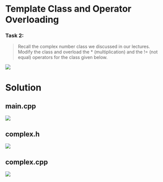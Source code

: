 # Template Class and Operator Overloading

### Task 2: 
> Recall the complex number class we discussed in our lectures. Modify the class and overload the *
(multiplication) and the != (not equal) operators for the class given below.

<img src = "https://github.com/mosroormofizarman/CSE225L-Data-Structures-and-Algorithms-Lab/blob/main/Lab%20Tasks/Lab%2003/Task%2002/question_table.PNG" />

# Solution
     
main.cpp
---------
<img src="https://github.com/mosroormofizarman/CSE225L-Data-Structures-and-Algorithms-Lab/blob/main/Lab%20Tasks/Lab%2003/Task%2002/main.png" />  
 
complex.h
-------------
<img src="https://github.com/mosroormofizarman/CSE225L-Data-Structures-and-Algorithms-Lab/blob/main/Lab%20Tasks/Lab%2003/Task%2002/complex(h).png" />
 
complex.cpp
---------------
<img src="https://github.com/mosroormofizarman/CSE225L-Data-Structures-and-Algorithms-Lab/blob/main/Lab%20Tasks/Lab%2003/Task%2002/complex(cpp).png" />
